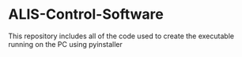# ALIS-Control-Software
This repository includes all of the code used to create the executable running on the PC using pyinstaller
